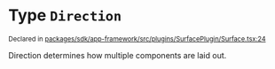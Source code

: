 # Type `Direction`
<sub>Declared in [packages/sdk/app-framework/src/plugins/SurfacePlugin/Surface.tsx:24](https://github.com/dxos/dxos/blob/4d6eae504/packages/sdk/app-framework/src/plugins/SurfacePlugin/Surface.tsx#L24)</sub>


Direction determines how multiple components are laid out.



